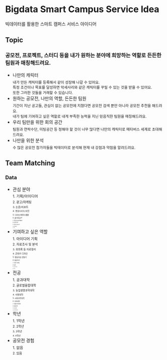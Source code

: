 # Bigdata Smart Campus Service Idea
빅데이터를 활용한 스마트 캠퍼스 서비스 아이디어

## Topic
### 공모전, 프로젝트, 스터디 등을 내가 원하는 분야에 희망하는 역할로 든든한 팀원과 매칭해드려요.

- 나만의 캐릭터   
  <sub>내가 만든 캐릭터를 등록해서 같이 성장해 나갈 수 있어요.   
  특정 조건이나 목표를 달성하면 악세사리와 같은 캐릭터를 꾸밀 수 있는 것을 받을 수 있어요.   
  또한 그러한 것들을 거래할 수 있습니다.</sub>
- 원하는 공모전, 나만의 역할, 든든한 팀원   
  <sub>기간이 지난 공고들, 관심이 없는 공모전에 지쳤다면 공모전 검색 뿐만 아니라 공모전 추천을 해드려요.   
  내가 팀에 기여하고 싶은 역할로 내게 부족한 능력을 지닌 믿음직한 팀원을 매칭해드려요.</sub>
- 우리 팀만을 위한 회의 공간   
  <sub>팀원과 연락수단, 미팅공간 등 정해야 할 것이 너무 많다면 나만의 캐릭터로 메타버스 세계로 초대해드려요.</sub>   
- 나만을 위한 분석   
  <sub>수 많은 공모전 참가자들을 빅테이터로 분석해 현재 내 강점과 약점을 알려드려요.</sub>
  
  
 ## Team Matching
 ### Data
  
  - 관심 분야   
  <sub> 1. 기획/아이디어   
  <sub> 2. 광고/마케팅   
  <sub> 3. 논문/리포트   
  <sub> 4. 영상/UCC/사진   
  <sub> 5. 디자인/캐릭터/웹툰   
  <sub> 6. 웹/모바일/IT   
  <sub> 7. 게임/소프트웨어   
  <sub> 8. 과학/공학   
  <sub> 9. 예체능/미술/음악   
  <sub> 10. 취업/창업   
  <sub> 11. 기타</sub>   
  - 기여하고 싶은 역할   
  <sub> 1. 아이디어 기획   
  <sub> 2. 자료조사 및 분석   
  <sub> 3. 회의록 등 자료정리   
  <sub> 4. 콘텐츠 디자인   
  <sub> 5. 발표자료 만들기   
  <sub> 6. 발표하기   
  <sub> 7. 프로그래밍   
  <sub> 8. 팀장   
  <sub> 9. 논문 작성   
  <sub> 10. 기타</sub>   
  - 전공   
  <sub> 1. 공과대학   
  <sub> 2. 글로벌융합대학   
  <sub> 3. 농업생명과학대학   
  <sub> 4. 사범대학   
  <sub> 5. 사회과학대학   
  <sub> 6. 상과대학   
  <sub> 7. 생활과학대학   
  <sub> 8. 예술대학   
  <sub> 9. 인문대학   
  <sub> 10. 자연과학대학</sub>   
  - 학년   
  <sub> 1. 1학년   
  <sub> 2. 2학년   
  <sub> 3. 3학년   
  <sub> 4. 4학년</sub>   
  - 공모전 경험   
  <sub> 1. 없음   
  <sub> 2. 있음

